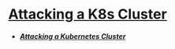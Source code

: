 # [Attacking a K8s Cluster](README.md)


* #####  [Attacking a Kubernetes Cluster](K8s-Cluster-Attack/README.md)
